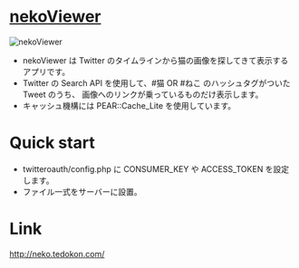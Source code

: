 [nekoViewer](http://neko.tedokon.com)
=================

![nekoViewer](http://www.tedokon.com/img/nekoviewer.png)

* nekoViewer は Twitter のタイムラインから猫の画像を探してきて表示するアプリです。
* Twitter の Search API を使用して、#猫 OR #ねこ のハッシュタグがついた Tweet のうち、
画像へのリンクが乗っているものだけ表示します。
* キャッシュ機構には PEAR::Cache_Lite を使用しています。

Quick start
===========

* twitteroauth/config.php に CONSUMER_KEY や ACCESS_TOKEN を設定します。
* ファイル一式をサーバーに設置。

Link
====

http://neko.tedokon.com/
